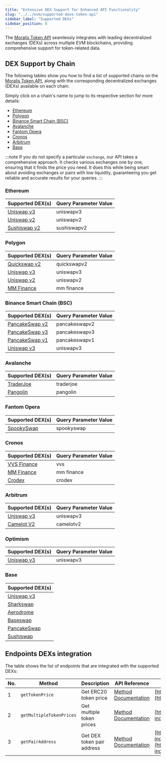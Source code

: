```yaml
---
title: "Extensive DEX Support for Enhanced API Functionality"
slug: "../../evm/supported-dexs-token-api"
sidebar_label: "Supported DEXs"
sidebar_position: 0
---
```


The [Moralis Token API](/web3-data-api/evm/token-api) seamlessly integrates with leading decentralized exchanges (DEXs) across multiple EVM blockchains, providing comprehensive support for token-related data.

## DEX Support by Chain

The following tables show you how to find a list of supported chains on the [Moralis Token API](/web3-data-api/evm/token-api), along with the corresponding decentralized exchanges (DEXs) available on each chain.

Simply click on a chain's name to jump to its respective section for more details:

* [Ethereum](#ethereum)
* [Polygon](#polygon)
* [Binance Smart Chain (BSC)](#binance-smart-chain-bsc)
* [Avalanche](#avalanche)
* [Fantom Opera](#fantom-opera)
* [Cronos](#cronos)
* [Arbitrum](#arbitrum)
* [Base](#base)

:::note
If you do not specify a particular `exchange`, our API takes a comprehensive approach. It checks various exchanges one by one, ensuring that it finds the price you need. It does this while being smart about avoiding exchanges or pairs with low liquidity, guaranteeing you get reliable and accurate results for your queries.
:::

### Ethereum

| Supported DEX(s)     |  Query Parameter Value |
| -------------------- | -------------------- |
| [Uniswap v3](https://app.uniswap.org/)           | uniswapv3 |
| [Uniswap v2](https://uniswap.org/)           | uniswapv2 |
| [Sushiswap v2](https://sushi.com/)         | sushiswapv2 |

### Polygon

| Supported DEX(s)     |Query Parameter Value|
| -------------------- | --------------------|
| [Quickswap v2](https://quickswap.exchange/)         |quickswapv2|
| [Uniswap v3](https://app.uniswap.org/)           | uniswapv3 |
| [Uniswap v2](https://uniswap.org/)           |uniswapv2 |
| [MM Finance](https://mm.finance/)           |mm finance|

### Binance Smart Chain (BSC)

| Supported DEX(s)     |Query Parameter Value|
| -------------------- | --------------------|
| [PancakeSwap v2](https://pancakeswap.finance/)       |pancakeswapv2|
| [PancakeSwap v3](https://pancakeswap.finance/v3)       |pancakeswapv3|
| [PancakeSwap v1](https://pancakeswap.finance/v1)       |pancakeswapv1|
| [Uniswap v3](https://app.uniswap.org/)           |uniswapv3|

### Avalanche

| Supported DEX(s)     |Query Parameter Value|
| -------------------- |--------------------|
| [TraderJoe](https://www.traderjoexyz.com/)           |traderjoe|
| [Pangolin](https://pangolin.exchange/)             |pangolin|

### Fantom Opera

| Supported DEX(s)     |Query Parameter Value|
| -------------------- |--------------------|
| [SpookySwap](https://spookyswap.finance/)         |spookyswap|

### Cronos

| Supported DEX(s)     |Query Parameter Value|
| -------------------- |--------------------|
| [VVS Finance](https://vvs.finance/)           |vvs|
| [MM Finance](https://mm.finance/)           |mm finance|
| [Crodex](https://crodex.exchange/)               |crodex|

### Arbitrum

| Supported DEX(s)     |Query Parameter Value|
| -------------------- |--------------------|
| [Uniswap v3](https://app.uniswap.org/)           |uniswapv3|
| [Camelot V2](https://www.camelotsix.com/)           |camelotv2|

### Optimism

| Supported DEX(s)     |Query Parameter Value|
| -------------------- |--------------------|
| [Uniswap v3](https://app.uniswap.org/)           |uniswapv3|


### Base

| Supported DEX(s)     |
| -------------------- |
| [Uniswap v3](https://app.uniswap.org/)           |
| [Sharkswap](https://www.sharkswap.finance/swap)          |
| [Aerodrome](https://aerodrome.finance)           |
| [Baseswap](https://baseswap.fi)           |
| [PancakeSwap](https://pancakeswap.finance/)           |
| [Sushiswap](https://sushi.com/)           |  


## Endpoints DEXs integration

The table shows the list of endpoints that are integrated with the supported DEXs:

| No. | Method                                   | Description                | API Reference                                                                                                       | URL                                                                       |
|-----|------------------------------------------|----------------------------|---------------------------------------------------------------------------------------------------------------------|---------------------------------------------------------------------------|
| 1   | `getTokenPrice`                          | Get ERC20 token price      | [Method Documentation](/web3-data-api/evm/reference/get-token-price) | [https://deep-index.moralis.io/api/v2.2/erc20/:address/price](https://deep-index.moralis.io/api/v2.2/erc20/:address/price)                     |
| 2   | `getMultipleTokenPrices`                 | Get multiple token prices  | [Method Documentation](/web3-data-api/evm/reference/get-multiple-token-prices) | [https://deep-index.moralis.io/api/v2.2/erc20/prices](https://deep-index.moralis.io/api/v2.2/erc20/prices)
| 3   | `getPairAddress`                 | Get DEX token pair address | [Method Documentation](/web3-data-api/evm/reference/get-pair-address) | [https://deep-index.moralis.io/api/v2.2/:token0_address/:token1_address/pairAddress](https://deep-index.moralis.io/api/v2.2/:token0_address/:token1_address/pairAddress)
